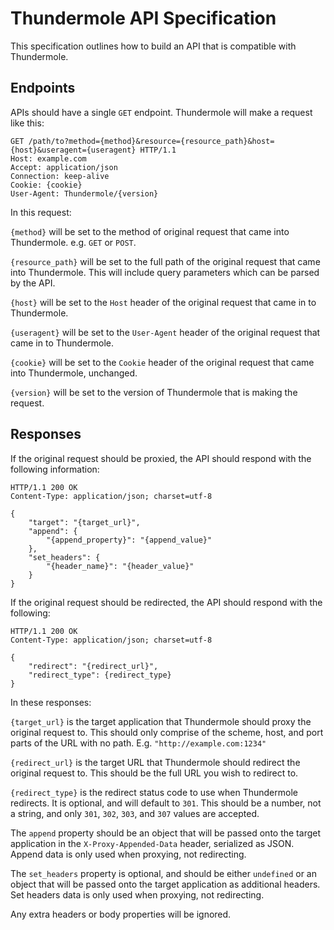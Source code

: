 
Thundermole API Specification
=============================

This specification outlines how to build an API that is compatible with Thundermole.


Endpoints
---------

APIs should have a single `GET` endpoint. Thundermole will make a request like this:

```
GET /path/to?method={method}&resource={resource_path}&host={host}&useragent={useragent} HTTP/1.1
Host: example.com
Accept: application/json
Connection: keep-alive
Cookie: {cookie}
User-Agent: Thundermole/{version}
```

In this request:

`{method}` will be set to the method of original request that came into Thundermole. e.g. `GET` or `POST`.

`{resource_path}` will be set to the full path of the original request that came into Thundermole. This will include query parameters which can be parsed by the API.

`{host}` will be set to the `Host` header of the original request that came in to Thundermole.

`{useragent}` will be set to the `User-Agent` header of the original request that came in to Thundermole.

`{cookie}` will be set to the `Cookie` header of the original request that came into Thundermole, unchanged.

`{version}` will be set to the version of Thundermole that is making the request.


Responses
---------

If the original request should be proxied, the API should respond with the following information:

```
HTTP/1.1 200 OK
Content-Type: application/json; charset=utf-8

{
    "target": "{target_url}",
    "append": {
        "{append_property}": "{append_value}"
    },
    "set_headers": {
        "{header_name}": "{header_value}"
    }
}
```

If the original request should be redirected, the API should respond with the following:

```
HTTP/1.1 200 OK
Content-Type: application/json; charset=utf-8

{
    "redirect": "{redirect_url}",
    "redirect_type": {redirect_type}
}
```

In these responses:

`{target_url}` is the target application that Thundermole should proxy the original request to. This should only comprise of the scheme, host, and port parts of the URL with no path. E.g. `"http://example.com:1234"`

`{redirect_url}` is the target URL that Thundermole should redirect the original request to. This should be the full URL you wish to redirect to.

`{redirect_type}` is the redirect status code to use when Thundermole redirects. It is optional, and will default to `301`. This should be a number, not a string, and only `301`, `302`, `303`, and `307` values are accepted.

The `append` property should be an object that will be passed onto the target application in the `X-Proxy-Appended-Data` header, serialized as JSON. Append data is only used when proxying, not redirecting.

The `set_headers` property is optional, and should be either `undefined` or an object that will be passed onto the target application as additional headers. Set headers data is only used when proxying, not redirecting.

Any extra headers or body properties will be ignored.
